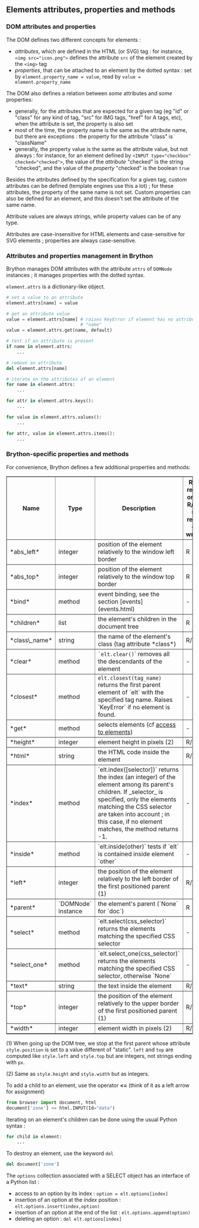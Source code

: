 Elements attributes, properties and methods
-------------------------------------------

### DOM attributes and properties

The DOM defines two different concepts for elements :

- _attributes_, which are defined in the HTML (or SVG) tag : for instance,
  `<img src="icon.png">` defines the attribute `src` of the element created
  by the `<img>` tag
- _properties_, that can be attached to an element by the dotted syntax : set
  by `element.property_name = value`, read by `value = element.property_name`

The DOM also defines a relation between _some_ attributes and _some_
properties:

- generally, for the attributes that are expected for a given tag
  (eg "id" or "class" for any kind of tag, "src" for IMG tags, "href" for A
  tags, etc), when the attribute is set, the property is also set
- most of the time, the property name is the same as the attribute name, but
  there are exceptions : the property for the attribute "class" is "className"
- generally, the property value is the same as the attribute value, but not
  always : for instance, for an element defined by
  `<INPUT type="checkbox" checked="checked">`, the value of the _attribute_
  "checked" is the string "checked", and the value of the _property_ "checked"
  is the boolean `true`

Besides the attributes defined by the specification for a given tag, custom
attributes can be defined (template engines use this a lot) ; for these
attributes, the property of the same name is not set. Custom properties can
also be defined for an element, and this doesn't set the attribute of the
same name.

Attribute values are always strings, while property values can be of any type.

Attributes are case-insensitive for HTML elements and case-sensitive for SVG
elements ; properties are always case-sensitive.

### Attributes and properties management in Brython

Brython manages DOM attributes with the attribute `attrs` of `DOMNode`
instances ; it manages properties with the dotted syntax.

`element.attrs` is a dictionary-like object.

```python
# set a value to an attribute
element.attrs[name] = value

# get an attribute value
value = element.attrs[name] # raises KeyError if element has no attribute
                            # "name"
value = element.attrs.get(name, default)

# test if an attribute is present
if name in element.attrs:
    ...

# remove an attribute
del element.attrs[name]

# iterate on the attributes of an element
for name in element.attrs:
    ...

for attr in element.attrs.keys():
    ...

for value in element.attrs.values():
    ...

for attr, value in element.attrs.items():
    ...
```

### Brython-specific properties and methods

For convenience, Brython defines a few additional properties and methods:

<table border=1 cellpadding=3>
<tr>
<th>Name</th><th>Type</th><th>Description</th><th>R = read only<br>R/W =
read + write</th>
</tr>

<tr>
<td>*abs_left*</td><td>integer</td><td>position of the element relatively to the window left border</td><td>R</td>
</tr>

<tr>
<td>*abs_top*</td><td>integer</td><td>position of the element relatively to the window top border</td><td>R</td>
</tr>

<tr>
<td>*bind*</td><td>method</td><td>event binding, see the section [events](events.html)</td><td>-</td>
</tr>

<tr>
<td>*children*</td><td>list</td><td>the element's children in the document
tree</td><td>R</td>
</tr>

<tr>
<td>*class\_name*</td><td>string</td><td>the name of the element's class (tag
attribute *class*)</td><td>R/W</td>
</tr>

<tr>
<td>*clear*</td><td>method</td><td><code>`elt.clear()</code>` removes all the
descendants of the element</td><td>-</td>
</tr>

<tr>
<td>*closest*</td>
<td>method</td>
<td><code>elt.closest(tag_name)</code> returns the first parent element of
`elt` with the specified tag name. Raises `KeyError` if no element is found.</td>
<td>-</td>
</tr>

<tr>
<td>*get*</td><td>method</td><td>selects elements (cf <a href="access.html">access to elements</a>)</td><td>-</td>
</tr>

<tr>
<td>*height*</td><td>integer</td><td>element height in pixels (2)</td><td>R/W</td>
</tr>

<tr>
<td>*html*</td><td>string</td><td>the HTML code inside the element</td>
<td>R/W</td>
</tr>

<tr>
<td>*index*</td>
<td>method</td>
<td>`elt.index([selector])` returns the index (an integer) of the element
among its parent's children. If _selector_ is specified, only the elements
matching the CSS selector are taken into account ; in this case, if no
element matches, the method returns -1.
</td><td>-</td>
</tr>

<tr>
<td>*inside*</td><td>method</td><td>`elt.inside(other)` tests if `elt` is
contained inside element `other`</td><td>-</td>
</tr>

<tr>
<td>*left*</td><td>integer</td><td>the position of the element relatively to
the left border of the first positioned parent (1)</td><td>R/W</td>
</tr>

<tr>
<td>*parent*</td><td>`DOMNode` instance</td><td>the element's parent (`None`
for `doc`)</td><td>R</td>
</tr>

<tr>
<td>*select*</td><td>method</td><td>`elt.select(css_selector)` returns the elements matching the specified CSS selector</td><td>-</td>
</tr>

<tr>
<td>*select_one*</td>
<td>method</td>
<td>`elt.select_one(css_selector)` returns the elements matching the specified CSS selector, otherwise `None`</td>
<td>-</td>
</tr>

<tr>
<td>*text*</td><td>string</td><td>the text inside the element</td><td>R/W</td>
</tr>

<tr>
<td>*top*</td><td>integer</td><td>the position of the element relatively to
the upper border of the first positioned parent (1)</td><td>R/W</td>
</tr>

<tr>
<td>*width*</td><td>integer</td><td>element width in pixels (2)</td><td>R/W</td>
</tr>

</table>

(1) When going up the DOM tree, we stop at the first parent whose attribute
`style.position` is set to a value different of "static". `left` and `top` are
computed like `style.left` and `style.top` but are integers, not strings ending
with `px`.

(2) Same as `style.height` and `style.width` but as integers.

To add a child to an element, use the operator __<=__ (think of it as a left
arrow for assignment)

```python
from browser import document, html
document['zone'] <= html.INPUT(Id="data")
```

Iterating on an element's children can be done using the usual Python syntax :
```python
for child in element:
    ...
```
To destroy an element, use the keyword `del`
```python
del document['zone']
```

The `options` collection associated with a SELECT object has an interface of a
 Python list :

- access to an option by its index : `option = elt.options[index]`
- insertion of an option at the _index_ position : `elt.options.insert(index,option)`
- insertion of an option at the end of the list : `elt.options.append(option)`
- deleting an option : `del elt.options[index]`
